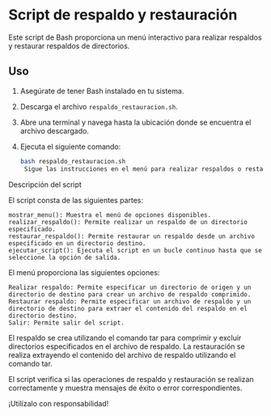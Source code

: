 # Script de respaldo y restauración

Este script de Bash proporciona un menú interactivo para realizar respaldos y restaurar respaldos de directorios.

## Uso

1. Asegúrate de tener Bash instalado en tu sistema.

2. Descarga el archivo `respaldo_restauracion.sh`.

3. Abre una terminal y navega hasta la ubicación donde se encuentra el archivo descargado.

4. Ejecuta el siguiente comando:

   ```bash
   bash respaldo_restauracion.sh
    Sigue las instrucciones en el menú para realizar respaldos o restaurar respaldos.

Descripción del script

El script consta de las siguientes partes:

    mostrar_menu(): Muestra el menú de opciones disponibles.
    realizar_respaldo(): Permite realizar un respaldo de un directorio especificado.
    restaurar_respaldo(): Permite restaurar un respaldo desde un archivo especificado en un directorio destino.
    ejecutar_script(): Ejecuta el script en un bucle continuo hasta que se seleccione la opción de salida.

El menú proporciona las siguientes opciones:

    Realizar respaldo: Permite especificar un directorio de origen y un directorio de destino para crear un archivo de respaldo comprimido.
    Restaurar respaldo: Permite especificar un archivo de respaldo y un directorio de destino para extraer el contenido del respaldo en el directorio destino.
    Salir: Permite salir del script.

El respaldo se crea utilizando el comando tar para comprimir y excluir directorios especificados en el archivo de respaldo. La restauración se realiza extrayendo el contenido del archivo de respaldo utilizando el comando tar.

El script verifica si las operaciones de respaldo y restauración se realizan correctamente y muestra mensajes de éxito o error correspondientes.

¡Utilízalo con responsabilidad!
